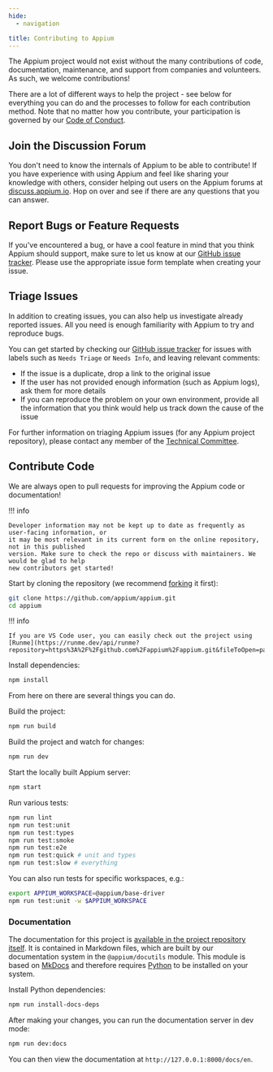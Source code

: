 ```yaml
---
hide:
  - navigation

title: Contributing to Appium
---
```


The Appium project would not exist without the many contributions of code, documentation,
maintenance, and support from companies and volunteers. As such, we welcome contributions!

There are a lot of different ways to help the project - see below for everything you can do and the
processes to follow for each contribution method. Note that no matter how you contribute, your
participation is governed by our [Code of Conduct](https://github.com/appium/appium/blob/master/CONDUCT.md).

## Join the Discussion Forum

You don't need to know the internals of Appium to be able to contribute! If you have experience with
using Appium and feel like sharing your knowledge with others, consider helping out users on the
Appium forums at [discuss.appium.io](https://discuss.appium.io/). Hop on over and see if there are
any questions that you can answer.

## Report Bugs or Feature Requests

If you've encountered a bug, or have a cool feature in mind that you think Appium should support,
make sure to let us know at our [GitHub issue tracker](https://github.com/appium/appium/issues).
Please use the appropriate issue form template when creating your issue.

## Triage Issues

In addition to creating issues, you can also help us investigate already reported issues. All you
need is enough familiarity with Appium to try and reproduce bugs.

You can get started by checking our [GitHub issue tracker](https://github.com/appium/appium/issues)
for issues with labels such as `Needs Triage` or `Needs Info`, and leaving relevant comments:

-   If the issue is a duplicate, drop a link to the original issue
-   If the user has not provided enough information (such as Appium logs), ask them for more details
-   If you can reproduce the problem on your own environment, provide all the information that you think
    would help us track down the cause of the issue

For further information on triaging Appium issues (for any Appium project repository), please contact
any member of the [Technical Committee](https://github.com/appium/appium/blob/master/GOVERNANCE.md#the-technical-committee).

## Contribute Code

We are always open to pull requests for improving the Appium code or documentation!

!!! info

    Developer information may not be kept up to date as frequently as user-facing information, or
    it may be most relevant in its current form on the online repository, not in this published
    version. Make sure to check the repo or discuss with maintainers. We would be glad to help
    new contributors get started!

Start by cloning the repository (we recommend [forking](https://github.com/appium/appium/fork)
it first):
```sh
git clone https://github.com/appium/appium.git
cd appium
```

!!! info

    If you are VS Code user, you can easily check out the project using [Runme](https://runme.dev/api/runme?repository=https%3A%2F%2Fgithub.com%2Fappium%2Fappium.git&fileToOpen=packages%2Fappium%2Fdocs%2Fen%2Fcontributing%2Findex.md).

Install dependencies:
```sh
npm install
```

From here on there are several things you can do.

Build the project:
```sh
npm run build
```

Build the project and watch for changes:
```sh
npm run dev
```

Start the locally built Appium server:
```sh
npm start
```

Run various tests:
```sh
npm run lint
npm run test:unit
npm run test:types
npm run test:smoke
npm run test:e2e
npm run test:quick # unit and types
npm run test:slow # everything
```

You can also run tests for specific workspaces, e.g.:

```sh
export APPIUM_WORKSPACE=@appium/base-driver
npm run test:unit -w $APPIUM_WORKSPACE
```

### Documentation

The documentation for this project is [available in the project repository itself](https://github.com/appium/appium/tree/master/packages/appium/docs).
It is contained in Markdown files, which are built by our documentation system in the
`@appium/docutils` module. This module is based on [MkDocs](https://www.mkdocs.org/) and therefore
requires [Python](https://www.python.org/) to be installed on your system.

Install Python dependencies:
```sh
npm run install-docs-deps
```

After making your changes, you can run the documentation server in dev mode:
```sh
npm run dev:docs
```

You can then view the documentation at `http://127.0.0.1:8000/docs/en`.
